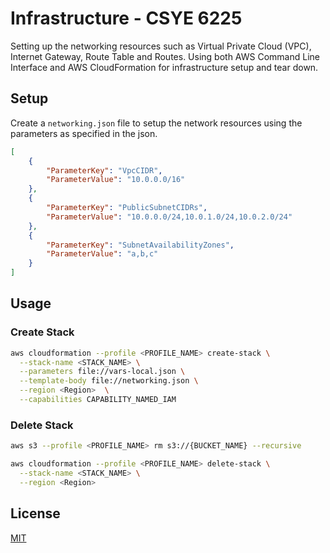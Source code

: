 # Infrastructure - CSYE 6225

Setting up the networking resources such as Virtual Private Cloud (VPC), Internet Gateway, Route Table and Routes. Using both AWS Command Line Interface and AWS CloudFormation for infrastructure setup and tear down.

## Setup

Create a ```networking.json``` file to setup the network resources using the parameters as specified in the json.

```json
[
    {
        "ParameterKey": "VpcCIDR",
        "ParameterValue": "10.0.0.0/16"
    },
    {
        "ParameterKey": "PublicSubnetCIDRs",
        "ParameterValue": "10.0.0.0/24,10.0.1.0/24,10.0.2.0/24"
    },
    {
        "ParameterKey": "SubnetAvailabilityZones",
        "ParameterValue": "a,b,c"
    }
]
```

## Usage

### Create Stack

```bash
aws cloudformation --profile <PROFILE_NAME> create-stack \
  --stack-name <STACK_NAME> \
  --parameters file://vars-local.json \
  --template-body file://networking.json \
  --region <Region>  \
  --capabilities CAPABILITY_NAMED_IAM
```

### Delete Stack

```bash
aws s3 --profile <PROFILE_NAME> rm s3://{BUCKET_NAME} --recursive

aws cloudformation --profile <PROFILE_NAME> delete-stack \
  --stack-name <STACK_NAME> \
  --region <Region> 
```

## License
[MIT](https://choosealicense.com/licenses/mit/)
